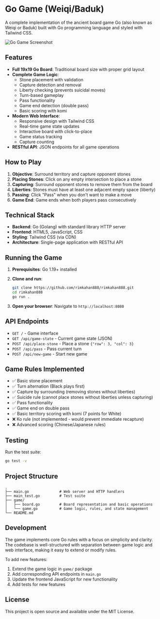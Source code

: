 # Go Game (Weiqi/Baduk)

A complete implementation of the ancient board game Go (also known as Weiqi or Baduk) built with Go programming language and styled with Tailwind CSS.

![Go Game Screenshot](https://github.com/user-attachments/assets/5591a69e-d574-48f6-9e66-66f4388755f4)

## Features

- **Full 19x19 Go Board**: Traditional board size with proper grid layout
- **Complete Game Logic**: 
  - Stone placement with validation
  - Capture detection and removal
  - Liberty checking (prevents suicidal moves)
  - Turn-based gameplay
  - Pass functionality
  - Game end detection (double pass)
  - Basic scoring with komi
- **Modern Web Interface**: 
  - Responsive design with Tailwind CSS
  - Real-time game state updates
  - Interactive board with click-to-place
  - Game status tracking
  - Capture counting
- **RESTful API**: JSON endpoints for all game operations

## How to Play

1. **Objective**: Surround territory and capture opponent stones
2. **Placing Stones**: Click on any empty intersection to place a stone
3. **Capturing**: Surround opponent stones to remove them from the board
4. **Liberties**: Stones must have at least one adjacent empty space (liberty)
5. **Passing**: Click "Pass" when you don't want to make a move
6. **Game End**: Game ends when both players pass consecutively

## Technical Stack

- **Backend**: Go (Golang) with standard library HTTP server
- **Frontend**: HTML5, JavaScript, CSS
- **Styling**: Tailwind CSS (via CDN)
- **Architecture**: Single-page application with RESTful API

## Running the Game

1. **Prerequisites**: Go 1.19+ installed

2. **Clone and run**:
   ```bash
   git clone https://github.com/rimkahan888/rimkahan888.git
   cd rimkahan888
   go run .
   ```

3. **Open your browser**: Navigate to `http://localhost:8080`

## API Endpoints

- `GET /` - Game interface
- `GET /api/game-state` - Current game state (JSON)
- `POST /api/place-stone` - Place a stone `{"row": 3, "col": 3}`
- `POST /api/pass` - Pass current turn
- `POST /api/new-game` - Start new game

## Game Rules Implemented

- ✅ Basic stone placement
- ✅ Turn alternation (Black plays first)
- ✅ Capture by surrounding (removing stones without liberties)
- ✅ Suicide rule (cannot place stones without liberties unless capturing)
- ✅ Pass functionality
- ✅ Game end on double pass
- ✅ Basic territory scoring with komi (7 points for White)
- ❌ Ko rule (not implemented - would prevent immediate recapture)
- ❌ Advanced scoring (Chinese/Japanese rules)

## Testing

Run the test suite:
```bash
go test -v
```

## Project Structure

```
.
├── main.go              # Web server and HTTP handlers
├── main_test.go         # Test suite
├── game/
│   ├── board.go         # Board representation and basic operations
│   └── game.go          # Game logic, rules, and state management
└── README.md
```

## Development

The game implements core Go rules with a focus on simplicity and clarity. The codebase is well-structured with separation between game logic and web interface, making it easy to extend or modify rules.

To add new features:
1. Extend the game logic in `game/` package
2. Add corresponding API endpoints in `main.go`
3. Update the frontend JavaScript for new functionality
4. Add tests for new features

## License

This project is open source and available under the MIT License.